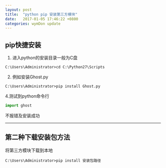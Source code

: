 ```yaml
---
layout: post
title:  "python pip 安装第三方模块"
date:   2017-01-05 17:46:22 +0800
categories: wymDon update
---
```

## pip快捷安装
1. 进入python的安装目录一般为C盘

```
C:\Users\Administrator>cd C:\Python27\Scripts
```
2. 例如安装Ghost.py

```
C:\Users\Administrator>pip install Ghost.py
```

4.测试到python命令行

```python
import ghost
```
不报错及安装成功

---
## 第二种下载安装包方法
将第三方模块下载到本地
```
C:\Users\Administrator>pip install 安装包路径
```

